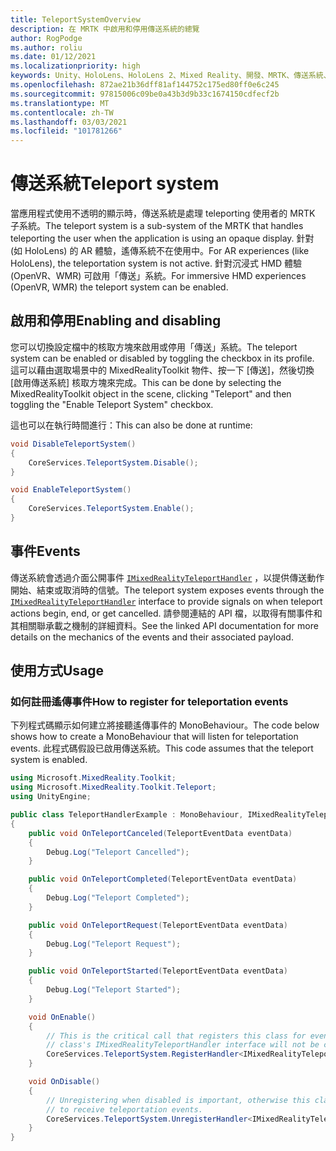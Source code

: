 ```yaml
---
title: TeleportSystemOverview
description: 在 MRTK 中啟用和停用傳送系統的總覽
author: RogPodge
ms.author: roliu
ms.date: 01/12/2021
ms.localizationpriority: high
keywords: Unity、HoloLens、HoloLens 2、Mixed Reality、開發、MRTK、傳送系統、
ms.openlocfilehash: 872ae21b36dff81af144752c175ed80ff0e6c245
ms.sourcegitcommit: 97815006c09be0a43b3d9b33c1674150cdfecf2b
ms.translationtype: MT
ms.contentlocale: zh-TW
ms.lasthandoff: 03/03/2021
ms.locfileid: "101781266"
---
```

# <a name="teleport-system"></a><span data-ttu-id="945ff-104">傳送系統</span><span class="sxs-lookup"><span data-stu-id="945ff-104">Teleport system</span></span>

<span data-ttu-id="945ff-105">當應用程式使用不透明的顯示時，傳送系統是處理 teleporting 使用者的 MRTK 子系統。</span><span class="sxs-lookup"><span data-stu-id="945ff-105">The teleport system is a sub-system of the MRTK that handles teleporting the user when the application is using an opaque display.</span></span> <span data-ttu-id="945ff-106">針對 (如 HoloLens) 的 AR 體驗，遙傳系統不在使用中。</span><span class="sxs-lookup"><span data-stu-id="945ff-106">For AR experiences (like HoloLens), the teleportation system is not active.</span></span> <span data-ttu-id="945ff-107">針對沉浸式 HMD 體驗 (OpenVR、WMR) 可啟用「傳送」系統。</span><span class="sxs-lookup"><span data-stu-id="945ff-107">For immersive HMD experiences (OpenVR, WMR) the teleport system can be enabled.</span></span>

## <a name="enabling-and-disabling"></a><span data-ttu-id="945ff-108">啟用和停用</span><span class="sxs-lookup"><span data-stu-id="945ff-108">Enabling and disabling</span></span>

<span data-ttu-id="945ff-109">您可以切換設定檔中的核取方塊來啟用或停用「傳送」系統。</span><span class="sxs-lookup"><span data-stu-id="945ff-109">The teleport system can be enabled or disabled by toggling the checkbox in its profile.</span></span>
<span data-ttu-id="945ff-110">這可以藉由選取場景中的 MixedRealityToolkit 物件、按一下 [傳送]，然後切換 [啟用傳送系統] 核取方塊來完成。</span><span class="sxs-lookup"><span data-stu-id="945ff-110">This can be done by selecting the MixedRealityToolkit object in the scene, clicking "Teleport" and then toggling the "Enable Teleport System" checkbox.</span></span>

<span data-ttu-id="945ff-111">這也可以在執行時間進行：</span><span class="sxs-lookup"><span data-stu-id="945ff-111">This can also be done at runtime:</span></span>

```c#
void DisableTeleportSystem()
{
    CoreServices.TeleportSystem.Disable();
}

void EnableTeleportSystem()
{
    CoreServices.TeleportSystem.Enable();
}
```

## <a name="events"></a><span data-ttu-id="945ff-112">事件</span><span class="sxs-lookup"><span data-stu-id="945ff-112">Events</span></span>

<span data-ttu-id="945ff-113">傳送系統會透過介面公開事件 [`IMixedRealityTeleportHandler`](xref:Microsoft.MixedReality.Toolkit.Teleport.IMixedRealityTeleportHandler) ，以提供傳送動作開始、結束或取消時的信號。</span><span class="sxs-lookup"><span data-stu-id="945ff-113">The teleport system exposes events through the [`IMixedRealityTeleportHandler`](xref:Microsoft.MixedReality.Toolkit.Teleport.IMixedRealityTeleportHandler) interface to provide signals on when teleport actions begin, end, or get cancelled.</span></span>
<span data-ttu-id="945ff-114">請參閱連結的 API 檔，以取得有關事件和其相關聯承載之機制的詳細資料。</span><span class="sxs-lookup"><span data-stu-id="945ff-114">See the linked API documentation for more details on the mechanics of the events and their associated payload.</span></span>

## <a name="usage"></a><span data-ttu-id="945ff-115">使用方式</span><span class="sxs-lookup"><span data-stu-id="945ff-115">Usage</span></span>

### <a name="how-to-register-for-teleportation-events"></a><span data-ttu-id="945ff-116">如何註冊遙傳事件</span><span class="sxs-lookup"><span data-stu-id="945ff-116">How to register for teleportation events</span></span>

<span data-ttu-id="945ff-117">下列程式碼顯示如何建立將接聽遙傳事件的 MonoBehaviour。</span><span class="sxs-lookup"><span data-stu-id="945ff-117">The code below shows how to create a MonoBehaviour that will listen for teleportation events.</span></span> <span data-ttu-id="945ff-118">此程式碼假設已啟用傳送系統。</span><span class="sxs-lookup"><span data-stu-id="945ff-118">This code assumes that the teleport system is enabled.</span></span>

```c#
using Microsoft.MixedReality.Toolkit;
using Microsoft.MixedReality.Toolkit.Teleport;
using UnityEngine;

public class TeleportHandlerExample : MonoBehaviour, IMixedRealityTeleportHandler
{
    public void OnTeleportCanceled(TeleportEventData eventData)
    {
        Debug.Log("Teleport Cancelled");
    }

    public void OnTeleportCompleted(TeleportEventData eventData)
    {
        Debug.Log("Teleport Completed");
    }

    public void OnTeleportRequest(TeleportEventData eventData)
    {
        Debug.Log("Teleport Request");
    }

    public void OnTeleportStarted(TeleportEventData eventData)
    {
        Debug.Log("Teleport Started");
    }

    void OnEnable()
    {
        // This is the critical call that registers this class for events. Without this
        // class's IMixedRealityTeleportHandler interface will not be called.
        CoreServices.TeleportSystem.RegisterHandler<IMixedRealityTeleportHandler>(this);
    }

    void OnDisable()
    {
        // Unregistering when disabled is important, otherwise this class will continue
        // to receive teleportation events.
        CoreServices.TeleportSystem.UnregisterHandler<IMixedRealityTeleportHandler>(this);
    }
}
```
